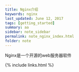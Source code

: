 ```yaml
---
title: Nginx介绍
keywords: nginx 
last_updated: June 12, 2017
tags: [getting_started]
summary: aa 
sidebar: note_sidebar
permalink: note_nginx_index.html
folder: note 
---
```


Nginx是一个开源的web服务器软件

{% include links.html %}
